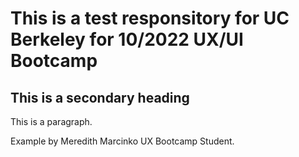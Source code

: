 # This is a test responsitory for UC Berkeley for 10/2022 UX/UI Bootcamp
## This is a secondary heading

This is a paragraph.

Example by Meredith Marcinko UX Bootcamp Student.
